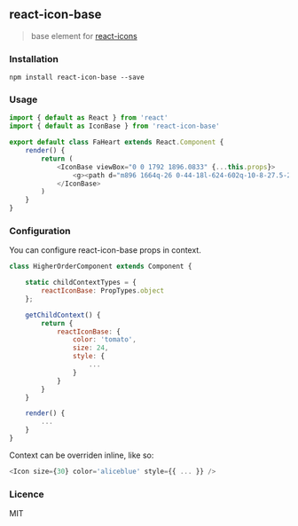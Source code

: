 ## react-icon-base

> base element for [react-icons](https://github.com/gorangajic/react-icons)

### Installation

```
npm install react-icon-base --save
```


### Usage

```js
import { default as React } from 'react'
import { default as IconBase } from 'react-icon-base'

export default class FaHeart extends React.Component {
    render() {
        return (
            <IconBase viewBox="0 0 1792 1896.0833" {...this.props}>
                <g><path d="m896 1664q-26 0-44-18l-624-602q-10-8-27.5-26t-55.5-65.5-68-97.5-53.5-121-23.5-138q0-220 127-344t351-124q62 0 126.5 21.5t120 58 95.5 68.5 76 68q36-36 76-68t95.5-68.5 120-58 126.5-21.5q224 0 351 124t127 344q0 221-229 450l-623 600q-18 18-44 18z"/></g>
            </IconBase>
        )
    }
}
```

### Configuration
You can configure react-icon-base props in context.

```js
class HigherOrderComponent extends Component {

    static childContextTypes = {
        reactIconBase: PropTypes.object
    };

    getChildContext() {
        return {
            reactIconBase: {
                color: 'tomato',
                size: 24,
                style: {
                    ...
                }
            }
        }
    }

    render() {
        ...
    }
}
```

Context can be overriden inline, like so:

```js
<Icon size={30} color='aliceblue' style={{ ... }} />
```

### Licence

MIT
